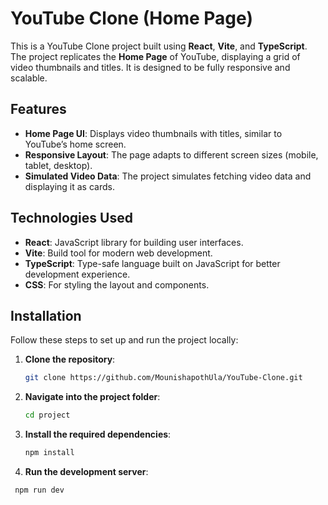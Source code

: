 # YouTube Clone (Home Page)

This is a YouTube Clone project built using **React**, **Vite**, and **TypeScript**. The project replicates the **Home Page** of YouTube, displaying a grid of video thumbnails and titles. It is designed to be fully responsive and scalable.

## Features

- **Home Page UI**: Displays video thumbnails with titles, similar to YouTube’s home screen.
- **Responsive Layout**: The page adapts to different screen sizes (mobile, tablet, desktop).
- **Simulated Video Data**: The project simulates fetching video data and displaying it as cards.

## Technologies Used

- **React**: JavaScript library for building user interfaces.
- **Vite**: Build tool for modern web development.
- **TypeScript**: Type-safe language built on JavaScript for better development experience.
- **CSS**: For styling the layout and components.

## Installation

Follow these steps to set up and run the project locally:

1. **Clone the repository**:
   ```bash
   git clone https://github.com/MounishapothUla/YouTube-Clone.git

2. **Navigate into the project folder**:
   ```bash
   cd project
3. **Install the required dependencies**:
   ```bash
   npm install
4. **Run the development server**:
  ```bash
   npm run dev

